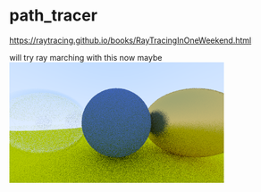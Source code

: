 # path_tracer
https://raytracing.github.io/books/RayTracingInOneWeekend.html

will try ray marching with this now maybe 
![current render](https://raw.githubusercontent.com/iWrote/path_tracer/master/bin/Win32/Debug/output.png?token=AEL4BRY5DR3L7TXY3RDJRLC7ATM3O "current render")
